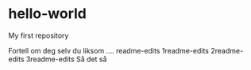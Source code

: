 # hello-world
My first repository

Fortell om deg selv du liksom ....
readme-edits
1readme-edits
2readme-edits
3readme-edits
Så det så
